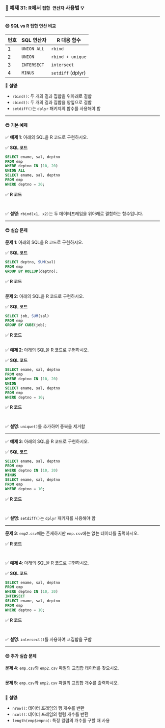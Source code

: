 ### 🎯 예제 31: R에서 `집합 연산자` 사용법 💡

---

#### **😊 SQL vs R 집합 연산 비교**

| 번호 | SQL 연산자      | R 대응 함수         |
|----|---------------|-----------------|
| 1  | `UNION ALL`   | `rbind`         |
| 2  | `UNION`       | `rbind + unique` |
| 3  | `INTERSECT`   | `intersect`     |
| 4  | `MINUS`       | `setdiff` (dplyr) |

📌 **설명**:
- `rbind()`: 두 개의 결과 집합을 위아래로 결합
- `cbind()`: 두 개의 결과 집합을 양옆으로 결합
- `setdiff()`는 `dplyr` 패키지의 함수를 사용해야 함

---

#### **😊 기본 예제**

✅ **예제 1**: 아래의 SQL을 R 코드로 구현하시오.

✅ **SQL 코드**
```sql
SELECT ename, sal, deptno
FROM emp
WHERE deptno IN (10, 20)
UNION ALL
SELECT ename, sal, deptno
FROM emp
WHERE deptno = 20;
```

✅ **R 코드**
```r



```

✅ **설명**: `rbind(x1, x2)`는 두 데이터프레임을 위아래로 결합하는 함수입니다.

---

#### **😊 실습 문제**

**문제 1**: 아래의 SQL을 R 코드로 구현하시오.

✅ **SQL 코드**
```sql
SELECT deptno, SUM(sal)
FROM emp
GROUP BY ROLLUP(deptno);
```

✅ **R 코드**
```r

```

**문제 2**: 아래의 SQL을 R 코드로 구현하시오.

✅ **SQL 코드**
```sql
SELECT job, SUM(sal)
FROM emp
GROUP BY CUBE(job);
```

✅ **R 코드**
```r

```

✅ **예제 2**: 아래의 SQL을 R 코드로 구현하시오.

✅ **SQL 코드**
```sql
SELECT ename, sal, deptno
FROM emp
WHERE deptno IN (10, 20)
UNION
SELECT ename, sal, deptno
FROM emp
WHERE deptno = 10;
```

✅ **R 코드**
```r



```

✅ **설명**: `unique()`를 추가하여 중복을 제거함

---

✅ **예제 3**: 아래의 SQL을 R 코드로 구현하시오.

✅ **SQL 코드**
```sql
SELECT ename, sal, deptno
FROM emp
WHERE deptno IN (10, 20)
MINUS
SELECT ename, sal, deptno
FROM emp
WHERE deptno = 10;
```

✅ **R 코드**
```r



```

✅ **설명**: `setdiff()`는 `dplyr` 패키지를 사용해야 함

---

**문제 3**: `emp2.csv`에는 존재하지만 `emp.csv`에는 없는 데이터를 출력하시오.

✅ **R 코드**
```r



```

✅ **예제 4**: 아래의 SQL을 R 코드로 구현하시오.

✅ **SQL 코드**
```sql
SELECT ename, sal, deptno
FROM emp
WHERE deptno IN (10, 20)
INTERSECT
SELECT ename, sal, deptno
FROM emp
WHERE deptno = 10;
```

✅ **R 코드**
```r



```

✅ **설명**: `intersect()`를 사용하여 교집합을 구함

---

#### **😊 추가 실습 문제**

**문제 4**: `emp.csv`와 `emp2.csv` 파일의 교집합 데이터를 찾으시오.
```r


```

**문제 5**: `emp.csv`와 `emp2.csv` 파일의 교집합 개수를 출력하시오.
```r


```

📌 **설명**:
- `nrow()`: 데이터 프레임의 행 개수를 반환
- `ncol()`: 데이터 프레임의 컬럼 개수를 반환
- `length(emp$empno)`: 특정 컬럼의 개수를 구할 때 사용
